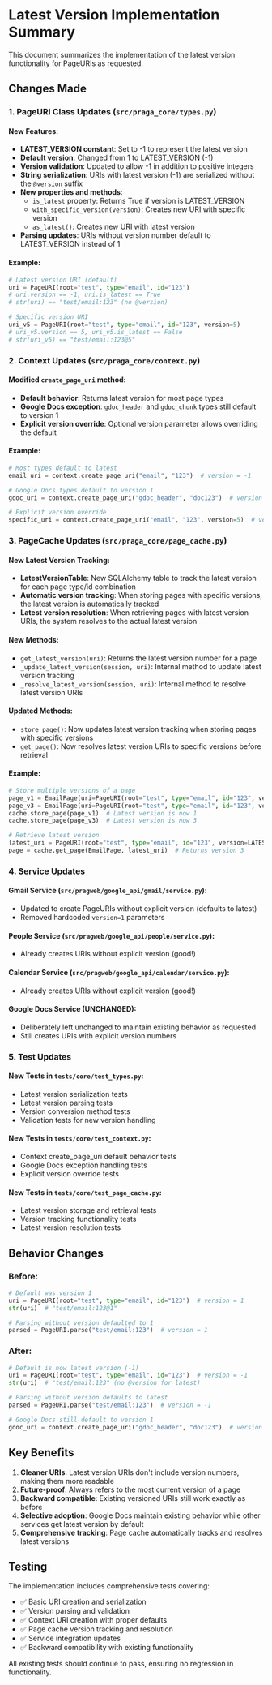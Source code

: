 # Latest Version Implementation Summary

This document summarizes the implementation of the latest version functionality for PageURIs as requested.

## Changes Made

### 1. PageURI Class Updates (`src/praga_core/types.py`)

#### New Features:
- **LATEST_VERSION constant**: Set to -1 to represent the latest version
- **Default version**: Changed from 1 to LATEST_VERSION (-1)
- **Version validation**: Updated to allow -1 in addition to positive integers
- **String serialization**: URIs with latest version (-1) are serialized without the `@version` suffix
- **New properties and methods**:
  - `is_latest` property: Returns True if version is LATEST_VERSION
  - `with_specific_version(version)`: Creates new URI with specific version
  - `as_latest()`: Creates new URI with latest version
- **Parsing updates**: URIs without version number default to LATEST_VERSION instead of 1

#### Example:
```python
# Latest version URI (default)
uri = PageURI(root="test", type="email", id="123")
# uri.version == -1, uri.is_latest == True
# str(uri) == "test/email:123" (no @version)

# Specific version URI
uri_v5 = PageURI(root="test", type="email", id="123", version=5)
# uri_v5.version == 5, uri_v5.is_latest == False  
# str(uri_v5) == "test/email:123@5"
```

### 2. Context Updates (`src/praga_core/context.py`)

#### Modified `create_page_uri` method:
- **Default behavior**: Returns latest version for most page types
- **Google Docs exception**: `gdoc_header` and `gdoc_chunk` types still default to version 1
- **Explicit version override**: Optional version parameter allows overriding the default

#### Example:
```python
# Most types default to latest
email_uri = context.create_page_uri("email", "123")  # version = -1

# Google Docs types default to version 1  
gdoc_uri = context.create_page_uri("gdoc_header", "doc123")  # version = 1

# Explicit version override
specific_uri = context.create_page_uri("email", "123", version=5)  # version = 5
```

### 3. PageCache Updates (`src/praga_core/page_cache.py`)

#### New Latest Version Tracking:
- **LatestVersionTable**: New SQLAlchemy table to track the latest version for each page type/id combination
- **Automatic version tracking**: When storing pages with specific versions, the latest version is automatically tracked
- **Latest version resolution**: When retrieving pages with latest version URIs, the system resolves to the actual latest version

#### New Methods:
- `get_latest_version(uri)`: Returns the latest version number for a page
- `_update_latest_version(session, uri)`: Internal method to update latest version tracking
- `_resolve_latest_version(session, uri)`: Internal method to resolve latest version URIs

#### Updated Methods:
- `store_page()`: Now updates latest version tracking when storing pages with specific versions
- `get_page()`: Now resolves latest version URIs to specific versions before retrieval

#### Example:
```python
# Store multiple versions of a page
page_v1 = EmailPage(uri=PageURI(root="test", type="email", id="123", version=1), ...)
page_v3 = EmailPage(uri=PageURI(root="test", type="email", id="123", version=3), ...)
cache.store_page(page_v1)  # Latest version is now 1
cache.store_page(page_v3)  # Latest version is now 3

# Retrieve latest version
latest_uri = PageURI(root="test", type="email", id="123", version=LATEST_VERSION)
page = cache.get_page(EmailPage, latest_uri)  # Returns version 3
```

### 4. Service Updates

#### Gmail Service (`src/pragweb/google_api/gmail/service.py`):
- Updated to create PageURIs without explicit version (defaults to latest)
- Removed hardcoded `version=1` parameters

#### People Service (`src/pragweb/google_api/people/service.py`):
- Already creates URIs without explicit version (good!)

#### Calendar Service (`src/pragweb/google_api/calendar/service.py`):
- Already creates URIs without explicit version (good!)

#### Google Docs Service (UNCHANGED):
- Deliberately left unchanged to maintain existing behavior as requested
- Still creates URIs with explicit version numbers

### 5. Test Updates

#### New Tests in `tests/core/test_types.py`:
- Latest version serialization tests
- Latest version parsing tests
- Version conversion method tests
- Validation tests for new version handling

#### New Tests in `tests/core/test_context.py`:
- Context create_page_uri default behavior tests
- Google Docs exception handling tests
- Explicit version override tests

#### New Tests in `tests/core/test_page_cache.py`:
- Latest version storage and retrieval tests
- Version tracking functionality tests
- Latest version resolution tests

## Behavior Changes

### Before:
```python
# Default was version 1
uri = PageURI(root="test", type="email", id="123")  # version = 1
str(uri)  # "test/email:123@1"

# Parsing without version defaulted to 1
parsed = PageURI.parse("test/email:123")  # version = 1
```

### After:
```python
# Default is now latest version (-1)
uri = PageURI(root="test", type="email", id="123")  # version = -1
str(uri)  # "test/email:123" (no @version for latest)

# Parsing without version defaults to latest
parsed = PageURI.parse("test/email:123")  # version = -1

# Google Docs still default to version 1
gdoc_uri = context.create_page_uri("gdoc_header", "doc123")  # version = 1
```

## Key Benefits

1. **Cleaner URIs**: Latest version URIs don't include version numbers, making them more readable
2. **Future-proof**: Always refers to the most current version of a page
3. **Backward compatible**: Existing versioned URIs still work exactly as before
4. **Selective adoption**: Google Docs maintain existing behavior while other services get latest version by default
5. **Comprehensive tracking**: Page cache automatically tracks and resolves latest versions

## Testing

The implementation includes comprehensive tests covering:
- ✅ Basic URI creation and serialization
- ✅ Version parsing and validation
- ✅ Context URI creation with proper defaults
- ✅ Page cache version tracking and resolution
- ✅ Service integration updates
- ✅ Backward compatibility with existing functionality

All existing tests should continue to pass, ensuring no regression in functionality.